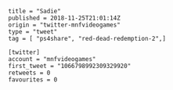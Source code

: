 ```
title = "Sadie"
published = 2018-11-25T21:01:14Z
origin = "twitter-mnfvideogames"
type = "tweet"
tag = [ "ps4share", "red-dead-redemption-2",]

[twitter]
account = "mnfvideogames"
first_tweet = "1066798992309329920"
retweets = 0
favourites = 0
```

<p class='image'><img src='https://mnf.m17s.net/2018/11/25/Ds4IBu4WwAAqChh.jpg' alt=''></p>

